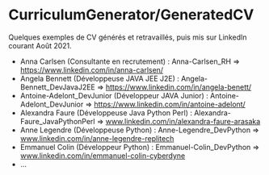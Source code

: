 # CurriculumGenerator/GeneratedCV

Quelques exemples de CV générés et retravaillés, puis mis sur LinkedIn courant Août 2021. 

  * Anna Carlsen (Consultante en recrutement) : Anna-Carlsen_RH => https://www.linkedin.com/in/anna-carlsen/
  * Angela Bennett (Développeuse JAVA JEE J2E) : Angela-Bennett_DevJavaJ2EE => https://www.linkedin.com/in/angela-benett/
  * Antoine-Adelont_DevJunior (Développeur JAVA Junior) : Antoine-Adelont_DevJunior => https://www.linkedin.com/in/antoine-adelont/
  * Alexandra Faure (Développeuse Java Python Perl) : Alexandra-Faure_JavaPythonPerl => www.linkedin.com/in/alexandra-faure-arasaka
  * Anne Legendre (Développeuse Python) : Anne-Legendre_DevPython => www.linkedin.com/in/anne-legendre-replitech
  * Emmanuel Colin (Développeur Python) : Emmanuel-Colin_DevPython => www.linkedin.com/in/emmanuel-colin-cyberdyne
  * ... 